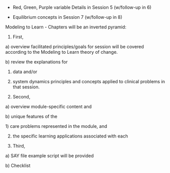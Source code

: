 

- Red, Green, Purple variable Details in Session 5 (w/follow-up in 6)

- Equilibrium concepts in Session 7 (w/follow-up in 8)



Modeling to Learn - Chapters will be an inverted pyramid:

1. First,

a) overview facilitated principles/goals for session will be covered according to the Modeling to Learn theory of change.

b) review the explanations for

1) data and/or 

2) system dynamics principles and concepts applied to clinical problems in that session.

2. Second,

a) overview module-specific content and

b) unique features of the

1) care problems represented in the module, and

2) the specific learning applications associated with each

3. Third,

a) SAY file example script will be provided

b) Checklist
